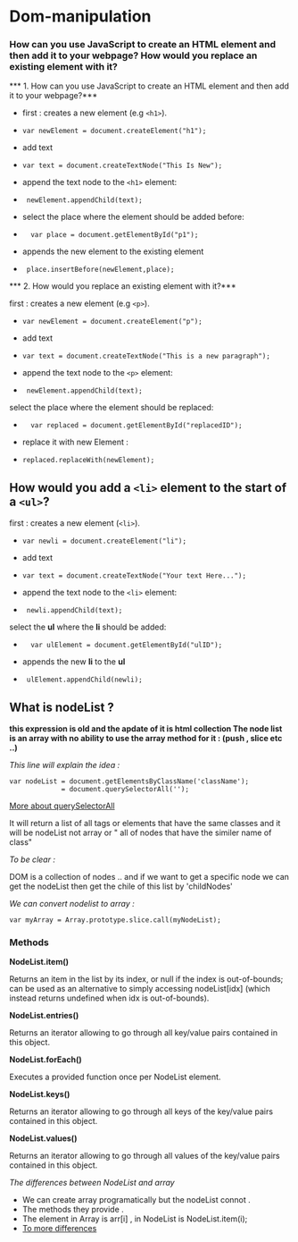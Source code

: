 # Dom-manipulation
### How can you use JavaScript to create an HTML element and then add it to your webpage? How would you replace an existing element with it?
  *** 1. How can you use JavaScript to create an HTML element and then add it to your webpage?***
* first : creates a new element (e.g ```<h1>```).
* ```var newElement = document.createElement("h1");```

* add text
*  ```var text = document.createTextNode("This Is New");```

*  append the text node to the ```<h1>``` element:
* ``` newElement.appendChild(text);```

* select the place where the element should be added before:

* ```  var place = document.getElementById("p1");```
*  appends the new element to the existing element
* ``` place.insertBefore(newElement,place);```

*** 2. How would you replace an existing element with it?***

first : creates a new element (e.g ```<p>```).
* ```var newElement = document.createElement("p");```

* add text
*  ```var text = document.createTextNode("This is a new paragraph");```

*  append the text node to the ```<p>``` element:
* ``` newElement.appendChild(text);```

select the place where the element should be replaced:

* ```  var replaced = document.getElementById("replacedID");```

* replace it with new Element :

* ```replaced.replaceWith(newElement);```

## How would you add a ```<li>``` element to the start of a ```<ul>```?
first : creates a new element (```<li>```).
* ```var newli = document.createElement("li");```

* add text
*  ```var text = document.createTextNode("Your text Here...");```

*  append the text node to the ```<li>``` element:
* ``` newli.appendChild(text);```

select the **ul** where the **li** should be added:

* ```  var ulElement = document.getElementById("ulID");```

*  appends the new **li** to the  **ul**
* ``` ulElement.appendChild(newli);```
## What is nodeList ?

**this expression is old
and the apdate of it is html collection
The node list is an array with no ability to use the array method for it : (push , slice etc ..)**


_This line will explain the idea :_
```
var nodeList = document.getElementsByClassName('className');
             = document.querySelectorAll('');
```
[More about querySelectorAll](https://www.w3schools.com/jsref/met_document_queryselectorall.asp)



It will return a list of all tags or elements that have the same classes and it will be nodeList not array
or " all of nodes that have the similer name of class"

_To be clear :_

DOM is a collection of nodes .. and if we want to get a specific node we can get the nodeList then get the chile of this list by 'childNodes'

_We can convert nodelist to array :_

```
var myArray = Array.prototype.slice.call(myNodeList);
```

### Methods
**NodeList.item()**

Returns an item in the list by its index, or null if the index is out-of-bounds; can be used as an alternative to simply accessing nodeList[idx] (which instead returns  undefined when idx is out-of-bounds).

**NodeList.entries()**

Returns an iterator
 allowing to go through all key/value pairs contained in this object.

**NodeList.forEach()**

Executes a provided function once per NodeList element.

**NodeList.keys()**

Returns an iterator allowing to go through all keys of the key/value pairs contained in this object.

**NodeList.values()**

Returns an iterator allowing to go through all values of the key/value pairs contained in this object.

_The differences between NodeList and array_
* We can create array programatically but the nodeList connot .
* The methods they provide .
* The element in Array is arr[i] ,
   in NodeList is NodeList.item(i);
* [To more differences](https://toddmotto.com/a-comprehensive-dive-into-nodelists-arrays-converting-nodelists-and-understanding-the-dom/#browser-support)
